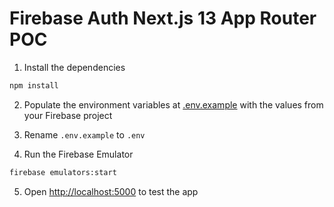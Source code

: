 # Firebase Auth Next.js 13 App Router POC

1. Install the dependencies

```bash
npm install
```

2. Populate the environment variables at [.env.example](/.env.example) with the values from your Firebase project

3. Rename `.env.example` to `.env`

4. Run the Firebase Emulator

```bash
firebase emulators:start
```

5. Open [http://localhost:5000](http://localhost:5000) to test the app
